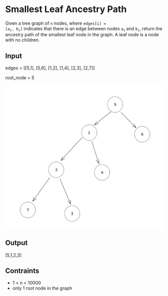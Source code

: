 # Smallest Leaf Ancestry Path

Given a tree graph of `n` nodes, where <code>edges[i] = [a<sub>i</sub>, b<sub>i</sub>]</code> indicates that there is an edge between nodes <code>a<sub>i</sub></code> and <code>b<sub>i</sub></code>, return the ancestry path of the smallest leaf node in the graph. A leaf node is a node with no children.

## Input

edges = [[5,1], [5,6], [1,2], [1,4], [2,3], [2,7]]

root_node = 5

![alt text](./graph_example.png)

## Output
[5,1,2,3]

## Contraints
- 1 < n < 10000
- only 1 root node in the graph
